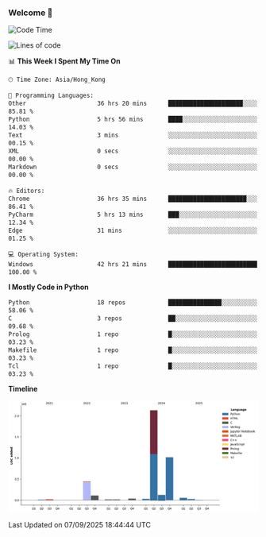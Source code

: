 ### Welcome 👋

<!--START_SECTION:waka-->
![Code Time](http://img.shields.io/badge/Code%20Time-2%2C571%20hrs%2017%20mins-blue)

![Lines of code](https://img.shields.io/badge/From%20Hello%20World%20I%27ve%20Written-4.0%20million%20lines%20of%20code-blue)

📊 **This Week I Spent My Time On** 

```text
🕑︎ Time Zone: Asia/Hong_Kong

💬 Programming Languages: 
Other                    36 hrs 20 mins      █████████████████████░░░░   85.81 % 
Python                   5 hrs 56 mins       ████░░░░░░░░░░░░░░░░░░░░░   14.03 % 
Text                     3 mins              ░░░░░░░░░░░░░░░░░░░░░░░░░   00.15 % 
XML                      0 secs              ░░░░░░░░░░░░░░░░░░░░░░░░░   00.00 % 
Markdown                 0 secs              ░░░░░░░░░░░░░░░░░░░░░░░░░   00.00 % 

🔥 Editors: 
Chrome                   36 hrs 35 mins      ██████████████████████░░░   86.41 % 
PyCharm                  5 hrs 13 mins       ███░░░░░░░░░░░░░░░░░░░░░░   12.34 % 
Edge                     31 mins             ░░░░░░░░░░░░░░░░░░░░░░░░░   01.25 % 

💻 Operating System: 
Windows                  42 hrs 21 mins      █████████████████████████   100.00 % 
```

**I Mostly Code in Python** 

```text
Python                   18 repos            ███████████████░░░░░░░░░░   58.06 % 
C                        3 repos             ██░░░░░░░░░░░░░░░░░░░░░░░   09.68 % 
Prolog                   1 repo              █░░░░░░░░░░░░░░░░░░░░░░░░   03.23 % 
Makefile                 1 repo              █░░░░░░░░░░░░░░░░░░░░░░░░   03.23 % 
Tcl                      1 repo              █░░░░░░░░░░░░░░░░░░░░░░░░   03.23 % 
```



**Timeline**

![Lines of Code chart](https://raw.githubusercontent.com/xhj2501/xhj2501/main/assets/bar_graph.png)


 Last Updated on 07/09/2025 18:44:44 UTC
<!--END_SECTION:waka-->

